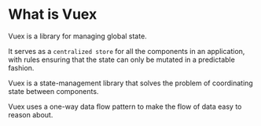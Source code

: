 # What is Vuex

Vuex is a library for managing global state.

It serves as a `centralized store` for all the components in an application, with rules ensuring that the state can only be mutated in a predictable fashion.



Vuex is a state-management library that solves the problem of coordinating state between components.

Vuex uses a one-way data flow pattern to make the flow of data easy to reason about.
